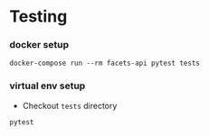 # Testing

### docker setup
```
docker-compose run --rm facets-api pytest tests
```

### virtual env setup
- Checkout `tests` directory
```
pytest 
```